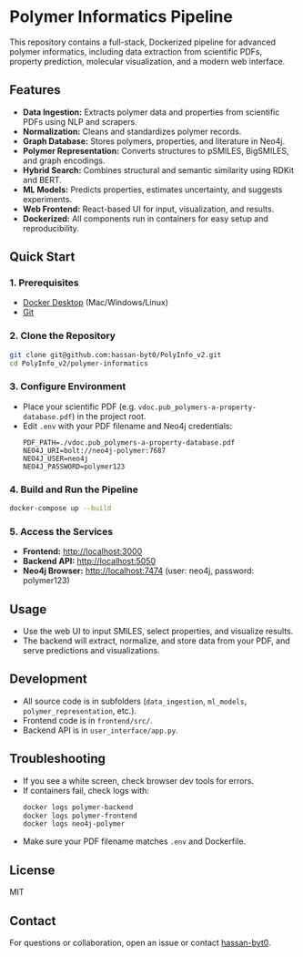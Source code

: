 # Polymer Informatics Pipeline

This repository contains a full-stack, Dockerized pipeline for advanced polymer informatics, including data extraction from scientific PDFs, property prediction, molecular visualization, and a modern web interface.

## Features
- **Data Ingestion:** Extracts polymer data and properties from scientific PDFs using NLP and scrapers.
- **Normalization:** Cleans and standardizes polymer records.
- **Graph Database:** Stores polymers, properties, and literature in Neo4j.
- **Polymer Representation:** Converts structures to pSMILES, BigSMILES, and graph encodings.
- **Hybrid Search:** Combines structural and semantic similarity using RDKit and BERT.
- **ML Models:** Predicts properties, estimates uncertainty, and suggests experiments.
- **Web Frontend:** React-based UI for input, visualization, and results.
- **Dockerized:** All components run in containers for easy setup and reproducibility.

## Quick Start

### 1. Prerequisites
- [Docker Desktop](https://www.docker.com/products/docker-desktop) (Mac/Windows/Linux)
- [Git](https://git-scm.com/)

### 2. Clone the Repository
```zsh
git clone git@github.com:hassan-byt0/PolyInfo_v2.git
cd PolyInfo_v2/polymer-informatics
```

### 3. Configure Environment
- Place your scientific PDF (e.g. `vdoc.pub_polymers-a-property-database.pdf`) in the project root.
- Edit `.env` with your PDF filename and Neo4j credentials:
  ```
  PDF_PATH=./vdoc.pub_polymers-a-property-database.pdf
  NEO4J_URI=bolt://neo4j-polymer:7687
  NEO4J_USER=neo4j
  NEO4J_PASSWORD=polymer123
  ```

### 4. Build and Run the Pipeline
```zsh
docker-compose up --build
```

### 5. Access the Services
- **Frontend:** [http://localhost:3000](http://localhost:3000)
- **Backend API:** [http://localhost:5050](http://localhost:5050)
- **Neo4j Browser:** [http://localhost:7474](http://localhost:7474) (user: neo4j, password: polymer123)

## Usage
- Use the web UI to input SMILES, select properties, and visualize results.
- The backend will extract, normalize, and store data from your PDF, and serve predictions and visualizations.

## Development
- All source code is in subfolders (`data_ingestion`, `ml_models`, `polymer_representation`, etc.).
- Frontend code is in `frontend/src/`.
- Backend API is in `user_interface/app.py`.

## Troubleshooting
- If you see a white screen, check browser dev tools for errors.
- If containers fail, check logs with:
  ```zsh
  docker logs polymer-backend
  docker logs polymer-frontend
  docker logs neo4j-polymer
  ```
- Make sure your PDF filename matches `.env` and Dockerfile.

## License
MIT

## Contact
For questions or collaboration, open an issue or contact [hassan-byt0](https://github.com/hassan-byt0).
